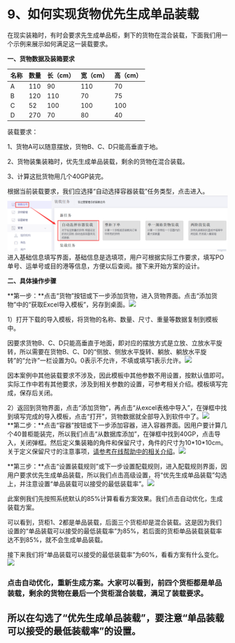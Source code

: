 # 9、如何实现货物优先生成单品装载

在现实装箱时，有时会要求先生成单品柜，剩下的货物在混合装载，下面我们用一个示例来展示如何满足这一装载要求。

**一、货物数据及装箱要求**

| 名称 | 数量 | 长（cm） | 宽（cm） | 高（cm） |
| :--- | :--- | :--- | :--- | :--- |
| A | 110 | 90 | 110 | 70 |
| B | 120 | 110 | 70 | 75 |
| C | 52 | 100 | 100 | 100 |
| D | 270 | 70 | 80 | 40 |

装载要求：

1、货物A可以随意摆放，货物B、C、D只能高垂直于地。

2、货物装集装箱时，优先生成单品装载，剩余的货物在混合装载。

3、计算这批货物用几个40GP装完。

根据当前装载要求，我们应选择“自动选择容器装载”任务类型，点击进入。![](../.gitbook/assets/5465.png)进入基础信息填写界面，基础信息是选填项，用户可根据实际工作要求，填写PO单号、运单号或目的港等信息，方便以后查阅。接下来开始方案的设计。

  **二、具体操作步骤**

**第一步：**点击“货物”按钮或下一步添加货物，进入货物界面。点击“添加货物”中的“获取Excel导入模板”，另存到桌面。![](https://github.com/loadmaster/loadmaster-manual/tree/4f20f7e1d8eaa187d96657173bdf15a3c193db55/assets/微信截图_20190530093158.png)

1）打开下载的导入模板，将货物的名称、数量、尺寸、重量等数据复制到模板中。

因要求货物B、C、D只能高垂直于地面，即对应的摆放方式是立放、立放水平旋转，所以需要在货物B、C、D的“侧放、侧放水平旋转、躺放、躺放水平旋转”的“允许”一栏设置为0。0表示不允许，不填或填写1表示允许。![](https://github.com/loadmaster/loadmaster-manual/tree/4f20f7e1d8eaa187d96657173bdf15a3c193db55/assets/QQ截图20180906095612.png)

因本案例中其他装载要求不涉及，因此模板中其他参数不用设置，按默认值即可。实际工作中若有其他要求，涉及到相关参数的设置，可参考相关介绍。模板填写完成，保存后关闭。

2）返回到货物界面，点击“添加货物”，再点击“从excel表格中导入”，在弹框中找到填写完成的导入模板，点击“打开”，货物数据就全部导入到软件中了。![](https://github.com/loadmaster/loadmaster-manual/tree/4f20f7e1d8eaa187d96657173bdf15a3c193db55/assets/QQ截图20180906100119.png)  
**第二步：**点击“容器”按钮或下一步添加容器，进入容器界面。因用户要计算几个40普柜能装完，所以我们点击“从数据库添加”，在弹框中找到40GP，点击导入，关闭弹框。然后定义集装箱的角件和保留尺寸，角件的尺寸为10\*10\*10cm。关于定义保留尺寸的注意事项，[请参考在线帮助中的相关介绍](https://doc.zhuangxiang.com/auditing-plan/zhang-xiang-huo-bai-fang-jian-xi.html)。![](https://github.com/loadmaster/loadmaster-manual/tree/4f20f7e1d8eaa187d96657173bdf15a3c193db55/assets/QQ截图20180906100437.png)

**第三步：**点击“设置装载规则”或下一步设置配载规则，进入配载规则界面，因用户要求优先生成单品装载，所以我们点击高级设置，将“优先生成单品装载”勾选上，并注意设置“单品装载可以接受的最低装载率”。![](https://github.com/loadmaster/loadmaster-manual/tree/4f20f7e1d8eaa187d96657173bdf15a3c193db55/assets/QQ截图20180906101320.png)

此案例我们先按照系统默认的85%计算看看方案效果。我们点击自动优化，生成装载方案。

可以看到，货柜1、2都是单品装载，后面三个货柜却是混合装载。这是因为我们设置的“单品装载可以接受的最低装载率”为85%，若后面的货柜单品装载装载率达不到85%，就不会生成单品装载。

接下来我们将“单品装载可以接受的最低装载率”为60%，看看方案有什么变化。![](https://github.com/loadmaster/loadmaster-manual/tree/4f20f7e1d8eaa187d96657173bdf15a3c193db55/assets/QQ截图20180906101530.png)

### 点击自动优化，重新生成方案。大家可以看到，前四个货柜都是单品装载，剩余的货物在最后一个货柜混合装载，满足了装载要求。

## **所以在勾选了“优先生成单品装载”，要注意“单品装载可以接受的最低装载率”的设置。**

